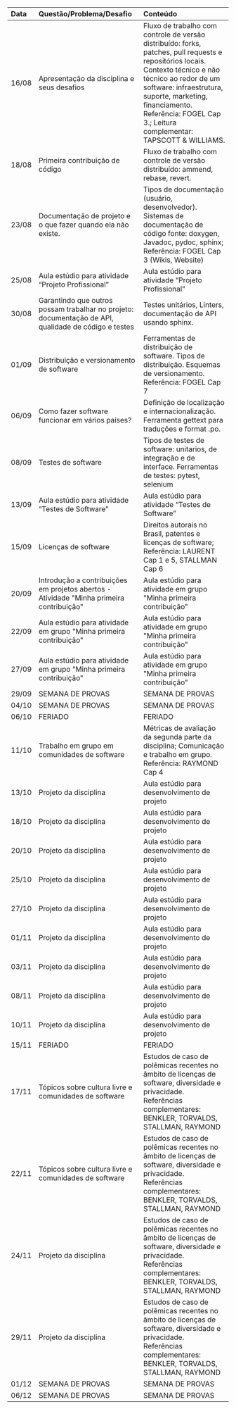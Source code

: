 | Data   | Questão/Problema/Desafio                                                                             | Conteúdo                                                                                                                                                                                                                                                                                   |
|:-------|:-----------------------------------------------------------------------------------------------------|:-------------------------------------------------------------------------------------------------------------------------------------------------------------------------------------------------------------------------------------------------------------------------------------------|
| 16/08  | Apresentação da disciplina e seus desafios                                                           | Fluxo de trabalho com controle de versão distribuído: forks, patches, pull requests e repositórios locais. Contexto técnico e não técnico ao redor de um software: infraestrutura, suporte, marketing, financiamento. Referência: FOGEL Cap 3.; Leitura complementar: TAPSCOTT & WILLIAMS. |
| 18/08  | Primeira contribuição de código                                                                      | Fluxo de trabalho com controle de versão distribuído: ammend, rebase, revert.                                                                                                                                                                                                              |
| 23/08  | Documentação de projeto e o que fazer quando ela não existe.                                         | Tipos de documentação (usuário, desenvolvedor). Sistemas de documentação de código fonte: doxygen, Javadoc, pydoc, sphinx; Referência: FOGEL Cap 3 (Wikis, Website)                                                                                                                        |
| 25/08  | Aula estúdio para atividade “Projeto Profissional”                                                   | Aula estúdio para atividade “Projeto Profissional”                                                                                                                                                                                                                                         |
| 30/08  | Garantindo que outros possam trabalhar no projeto: documentação de API, qualidade de código e testes | Testes unitários, Linters, documentação de API usando sphinx.                                                                                                                                                                                                                              |
| 01/09  | Distribuição e versionamento de software                                                             | Ferramentas de distribuição de software. Tipos de distribuição. Esquemas de versionamento. Referência: FOGEL Cap 7                                                                                                                                                                         |
| 06/09  | Como fazer software funcionar em vários países?                                                      | Definição de localização e internacionalização. Ferramenta gettext para traduções e format .po.                                                                                                                                                                                            |
| 08/09  | Testes de software                                                                                   | Tipos de testes de software: unitarios, de integração e de interface. Ferramentas de testes: pytest, selenium                                                                                                                                                                              |
| 13/09  | Aula estúdio para atividade “Testes de Software”                                                     | Aula estúdio para atividade “Testes de Software”                                                                                                                                                                                                                                           |
| 15/09  | Licenças de software                                                                                 | Direitos autorais no Brasil, patentes e licenças de software; Referência: LAURENT Cap 1 e 5, STALLMAN Cap 6                                                                                                                                                                                |
| 20/09  | Introdução a contribuições em projetos abertos - Atividade "Minha primeira contribuição"             | Aula estúdio para atividade em grupo "Minha primeira contribuição"                                                                                                                                                                                                                         |
| 22/09  | Aula estúdio para atividade em grupo "Minha primeira contribuição"                                   | Aula estúdio para atividade em grupo "Minha primeira contribuição"                                                                                                                                                                                                                         |
| 27/09  | Aula estúdio para atividade em grupo "Minha primeira contribuição"                                   | Aula estúdio para atividade em grupo "Minha primeira contribuição"                                                                                                                                                                                                                         |
| 29/09  | SEMANA DE PROVAS                                                                                     | SEMANA DE PROVAS                                                                                                                                                                                                                                                                           |
| 04/10  | SEMANA DE PROVAS                                                                                     | SEMANA DE PROVAS                                                                                                                                                                                                                                                                           |
| 06/10  | FERIADO                                                                                              | FERIADO                                                                                                                                                                                                                                                                                    |
| 11/10  | Trabalho em grupo em comunidades de software                                                         | Métricas de avaliação da segunda parte da disciplina; Comunicação e trabalho em grupo. Referência: RAYMOND Cap 4                                                                                                                                                                           |
| 13/10  | Projeto da disciplina                                                                                | Aula estúdio para desenvolvimento de projeto                                                                                                                                                                                                                                               |
| 18/10  | Projeto da disciplina                                                                                | Aula estúdio para desenvolvimento de projeto                                                                                                                                                                                                                                               |
| 20/10  | Projeto da disciplina                                                                                | Aula estúdio para desenvolvimento de projeto                                                                                                                                                                                                                                               |
| 25/10  | Projeto da disciplina                                                                                | Aula estúdio para desenvolvimento de projeto                                                                                                                                                                                                                                               |
| 27/10  | Projeto da disciplina                                                                                | Aula estúdio para desenvolvimento de projeto                                                                                                                                                                                                                                               |
| 01/11  | Projeto da disciplina                                                                                | Aula estúdio para desenvolvimento de projeto                                                                                                                                                                                                                                               |
| 03/11  | Projeto da disciplina                                                                                | Aula estúdio para desenvolvimento de projeto                                                                                                                                                                                                                                               |
| 08/11  | Projeto da disciplina                                                                                | Aula estúdio para desenvolvimento de projeto                                                                                                                                                                                                                                               |
| 10/11  | Projeto da disciplina                                                                                | Aula estúdio para desenvolvimento de projeto                                                                                                                                                                                                                                               |
| 15/11  | FERIADO                                                                                              | FERIADO                                                                                                                                                                                                                                                                                    |
| 17/11  | Tópicos sobre cultura livre e comunidades de software                                                | Estudos de caso de polêmicas recentes no âmbito de licenças de software, diversidade e privacidade. Referências complementares: BENKLER, TORVALDS, STALLMAN, RAYMOND                                                                                                                       |
| 22/11  | Tópicos sobre cultura livre e comunidades de software                                                | Estudos de caso de polêmicas recentes no âmbito de licenças de software, diversidade e privacidade. Referências complementares: BENKLER, TORVALDS, STALLMAN, RAYMOND                                                                                                                       |
| 24/11  | Projeto da disciplina                                                                                | Estudos de caso de polêmicas recentes no âmbito de licenças de software, diversidade e privacidade. Referências complementares: BENKLER, TORVALDS, STALLMAN, RAYMOND                                                                                                                       |
| 29/11  | Projeto da disciplina                                                                                | Estudos de caso de polêmicas recentes no âmbito de licenças de software, diversidade e privacidade. Referências complementares: BENKLER, TORVALDS, STALLMAN, RAYMOND                                                                                                                       |
| 01/12  | SEMANA DE PROVAS                                                                                     | SEMANA DE PROVAS                                                                                                                                                                                                                                                                           |
| 06/12  | SEMANA DE PROVAS                                                                                     | SEMANA DE PROVAS                                                                                                                                                                                                                                                                           |
